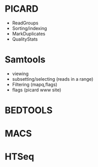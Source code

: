 # PICARD
* ReadGroups
* Sorting/indexing
* MarkDuplicates
* QualityStats

# Samtools
* viewing
* subsetting/selecting (reads in a range)
* Filtering (mapq,flags)
* flags (picard www site) 

# BEDTOOLS

# MACS

# HTSeq 
